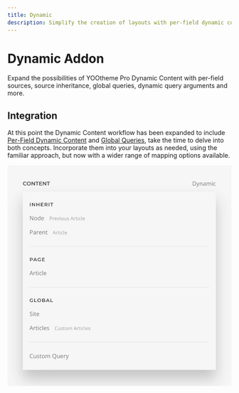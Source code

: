 ```yaml
---
title: Dynamic
description: Simplify the creation of layouts with per-field dynamic content and source inheritance
---
```


# Dynamic Addon

Expand the possibilities of YOOtheme Pro Dynamic Content with per-field sources, source inheritance, global queries, dynamic query arguments and more.

## Integration

<!--@include: ../_partials/enable-addon-->

At this point the Dynamic Content workflow has been expanded to include [Per-Field Dynamic Content](./per-field-dynamic-content) and [Global Queries](./global-queries), take the time to delve into both concepts. Incorporate them into your layouts as needed, using the familiar approach, but now with a wider range of mapping options available.

![Field Dynamic Options](./assets/field-dynamic-options.webp)
